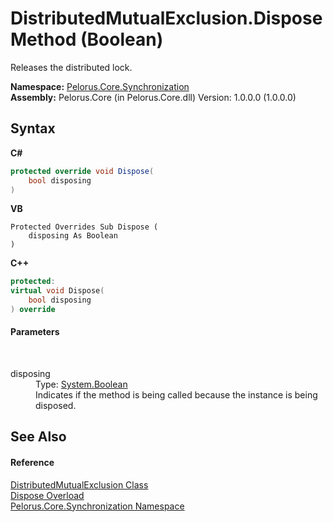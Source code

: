 # DistributedMutualExclusion.Dispose Method (Boolean)
 

Releases the distributed lock.

**Namespace:**&nbsp;<a href="3DF715C2">Pelorus.Core.Synchronization</a><br />**Assembly:**&nbsp;Pelorus.Core (in Pelorus.Core.dll) Version: 1.0.0.0 (1.0.0.0)

## Syntax

**C#**<br />
``` C#
protected override void Dispose(
	bool disposing
)
```

**VB**<br />
``` VB
Protected Overrides Sub Dispose ( 
	disposing As Boolean
)
```

**C++**<br />
``` C++
protected:
virtual void Dispose(
	bool disposing
) override
```


#### Parameters
&nbsp;<dl><dt>disposing</dt><dd>Type: <a href="http://msdn2.microsoft.com/en-us/library/a28wyd50" target="_blank">System.Boolean</a><br />Indicates if the method is being called because the instance is being disposed.</dd></dl>

## See Also


#### Reference
<a href="336C6C7">DistributedMutualExclusion Class</a><br /><a href="E90602FE">Dispose Overload</a><br /><a href="3DF715C2">Pelorus.Core.Synchronization Namespace</a><br />